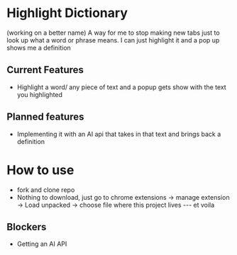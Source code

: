 # Highlight Dictionary
(working on a better name)
A way for me to stop making new tabs just to look up what a word or phrase means. I can just highlight it and a pop up shows me a definition

## Current Features
- Highlight a word/ any piece of text and a popup gets show with the text you highlighted

## Planned features
- Implementing it with an AI api that takes in that text and brings back a definition


# How to use
- fork and clone repo
- Nothing to download, just go to chrome extensions -> manage extension -> Load unpacked -> choose file where this project lives --- et voila

## Blockers
- Getting an AI API